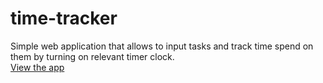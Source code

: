 # time-tracker
Simple web application that allows to input tasks and track time spend on them by turning on relevant timer clock.<br/>
[View the app](https://www.google.com "time-tracker")
